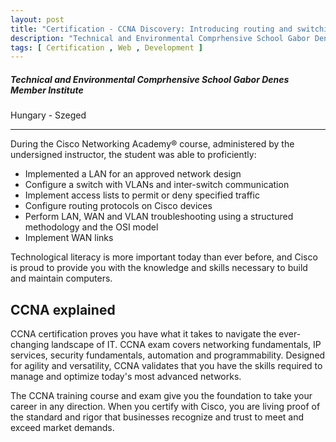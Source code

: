 ```yaml
---
layout: post
title: "Certification - CCNA Discovery: Introducing routing and switching in the enterprise"
description: "Technical and Environmental Comprhensive School Gabor Denes Member Institute"
tags: [ Certification , Web , Development ]
---
```


##### Technical and Environmental Comprhensive School Gabor Denes Member Institute

Hungary - Szeged <a href="/assets/files/certifications/CCNA_Discovery_Introduciong_Routing_&_Switching_in_the_Enterprise.pdf" download><i class="fas fa-file-download cursor-pointer float-right text-teal text-xl" title="{{ page.title }}.pdf"></i></a>

---

During the Cisco Networking Academy® course, administered by the undersigned instructor, the student was able to proficiently:

- Implemented a LAN for an approved network design
- Configure a switch with VLANs and inter-switch communication
- Implement access lists to permit or deny specified traffic
- Configure routing protocols on Cisco devices
- Perform LAN, WAN and VLAN troubleshooting using a structured methodology and the OSI model
- Implement WAN links

Technological literacy is more important today than ever before, and Cisco is proud to provide you with the knowledge and skills necessary to build and maintain computers.

## CCNA explained
CCNA certification proves you have what it takes to navigate the ever-changing landscape of IT. CCNA exam covers networking fundamentals, IP services, security fundamentals, automation and programmability. Designed for agility and versatility, CCNA validates that you have the skills required to manage and optimize today's most advanced networks.

The CCNA training course and exam give you the foundation to take your career in any direction. When you certify with Cisco, you are living proof of the standard and rigor that businesses recognize and trust to meet and exceed market demands.

